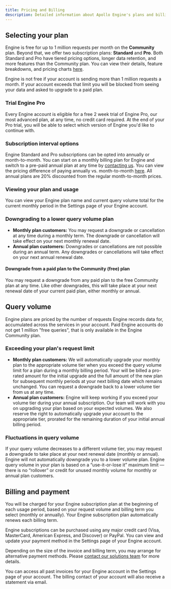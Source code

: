 ```yaml
---
title: Pricing and Billing
description: Detailed information about Apollo Engine's plans and billing.
---
```


## Selecting your plan

Engine is free for up to 1 million requests per month on the **Community** plan. Beyond that, we offer two subscription plans: **Standard** and **Pro**. Both Standard and Pro have tiered pricing options, longer data retention, and more features than the Community plan. You can view their details, feature breakdowns, and pricing charts <a href="https://www.apollographql.com/engine#plans" target="_blank">here</a>.

Engine is not free if your account is sending more than 1 million requests a month. If your account exceeds that limit you will be blocked from seeing your data and asked to upgrade to a paid plan.

### Trial Engine Pro

Every Engine account is eligible for a free 2 week trial of Engine Pro, our most advanced plan, at any time, no credit card required. At the end of your Pro trial, you will be able to select which version of Engine you'd like to continue with.

### Subscription interval options

Engine Standard and Pro subscriptions can be opted into annually or month-to-month. You can start on a monthly billing plan for Engine and switch to a pre-paid annual plan at any time by <a href="mailto:support@apollographql.com">contacting us</a>. You can view the pricing difference of paying annually vs. month-to-month [here](https://www.apollographql.com/engine#pricing). All annual plans are 20% discounted from the regular month-to-month prices. 

### Viewing your plan and usage

You can view your Engine plan name and current query volume total for the current monthly period in the Settings page of your Engine account.

### Downgrading to a lower query volume plan

* **Monthly plan customers:** You may request a downgrade or cancellation at any time during a monthly term. The downgrade or cancellation will take effect on your next monthly renewal date.
* **Annual plan customers:** Downgrades or cancellations are not possible during an annual term. Any downgrades or cancellations will take effect on your next annual renewal date.

#### Downgrade from a paid plan to the Community (free) plan

You may request a downgrade from any paid plan to the free Community plan at any time. Like other downgrades, this will take place at your next renewal date of your current paid plan, either monthly or annual.

## Query volume

Engine plans are priced by the number of requests Engine records data for, accumulated across the services in your account. Paid Engine accounts do not get 1 million "free queries", that is only available in the Engine Community plan.

### Exceeding your plan's request limit

* **Monthly plan customers:** We will automatically upgrade your monthly plan to the appropriate volume tier when you exceed the query volume limit for a plan during a monthly billing period. Your will be billed a pro-rated amount for the initial upgrade and the full amount of the new plan for subsequent monthly periods at your next billing date which remains unchanged. You can request a downgrade back to a lower volume tier from us at any time.
* **Annual plan customers:** Engine will keep working if you exceed your volume tier during your annual subscription. Our team will work with you on upgrading your plan based on your expected volumes. We also reserve the right to automatically upgrade your account to the appropriate tier, prorated for the remaining duration of your initial annual billing period.

### Fluctuations in query volume

If your query volume decreases to a different volume tier, you may request a downgrade to take place at your next renewal date (monthly or annual). Engine will not automatically downgrade you to a lower volume plan. Engine query volume in your plan is based on a “use-it-or-lose it” maximum limit — there is no “rollover” or credit for unused monthly volume for monthly or annual plan customers.

## Billing and payment

You will be charged for your Engine subscription plan at the beginning of each usage period, based on your request volume and billing term you select (monthly or annually). Your Engine subscription plan automatically renews each billing term.

Engine subscriptions can be purchased using any major credit card (Visa, MasterCard, American Express, and Discover) or PayPal. You can view and update your payment method in the Settings page of your Engine account.

Depending on the size of the invoice and billing term, you may arrange for alternative payment methods. Please <a href="mailto:support@apollographql.com">contact our solutions team</a> for more details.

You can access all past invoices for your Engine account in the Settings page of your account. The billing contact of your account will also receive a statement via email.

